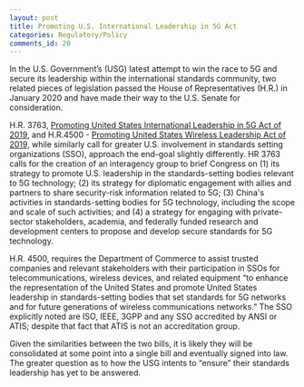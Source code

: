 ```yaml
---
layout: post
title: Promoting U.S. International Leadership in 5G Act
categories: Regulatory/Policy
comments_id: 20
---
```


In the U.S. Government’s (USG) latest attempt to win the race to 5G and secure its leadership within the international standards community, two related pieces of legislation passed the House of Representatives (H.R.) in January 2020 and have made their way to the U.S. Senate for consideration.

H.R. 3763, [Promoting United States International Leadership in 5G Act of 2019](https://www.govinfo.gov/content/pkg/BILLS-116hr3763rfs/pdf/BILLS-116hr3763rfs.pdf), and H.R.4500 - [Promoting United States Wireless Leadership Act of 2019](https://www.congress.gov/116/bills/hr4500/BILLS-116hr4500rfs.pdf), while similarly call for greater U.S. involvement in standards setting organizations (SSO), approach the end-goal slightly differently.  HR 3763 calls for the creation of an interagency group to brief Congress on (1) its strategy to promote U.S. leadership in the standards-setting bodies relevant to 5G technology; (2) its strategy for diplomatic engagement with allies and partners to share security-risk information related to 5G; (3) China's activities in standards-setting bodies for 5G technology, including the scope and scale of such activities; and (4) a strategy for engaging with private-sector stakeholders, academia, and federally funded research and development centers to propose and develop secure standards for 5G technology.

H.R. 4500, requires the Department of Commerce to assist trusted companies and relevant stakeholders with their participation in SSOs for telecommunications, wireless devices, and related equipment “to enhance the representation of the United States and promote United States leadership in standards-setting bodies that set standards for 5G networks and for future generations of wireless communications networks.”  The SSO explicitly noted are ISO, IEEE, 3GPP and any SSO accredited by ANSI or ATIS; despite that fact that ATIS is not an accreditation group.  

Given the similarities between the two bills, it is likely they will be consolidated at some point into a single bill and eventually signed into law.  The greater question as to how the USG intents to “ensure” their standards leadership has yet to be answered.
